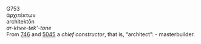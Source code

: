 <body>
  <p>G753<br>  ἀρχιτέκτων  <br> architektōn  <br><i>ar-khee-tek‘-tone </i><br>From <a href="g0746.htm">746</a> and <a href="g5045.htm">5045</a>  a <i>chief</i> <i>constructor</i>, that is, “architect”: - masterbuilder.<br></p>
 </body>